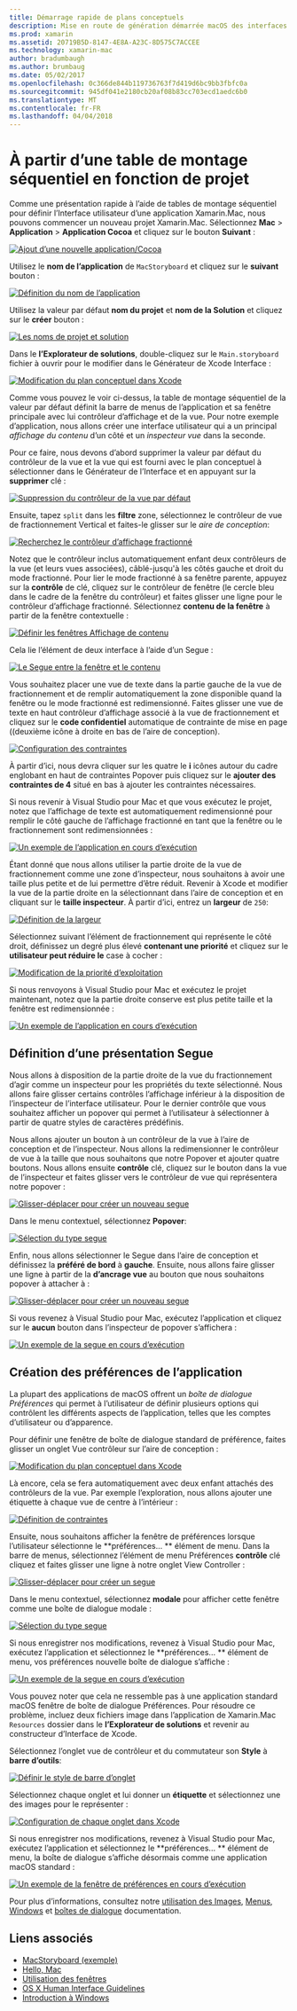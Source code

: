 ```yaml
---
title: Démarrage rapide de plans conceptuels
description: Mise en route de génération démarrée macOS des interfaces utilisateur avec des plans conceptuels.
ms.prod: xamarin
ms.assetid: 20719B5D-8147-4E8A-A23C-8D575C7ACCEE
ms.technology: xamarin-mac
author: bradumbaugh
ms.author: brumbaug
ms.date: 05/02/2017
ms.openlocfilehash: 0c366de844b119736763f7d419d6bc9bb3fbfc0a
ms.sourcegitcommit: 945df041e2180cb20af08b83cc703ecd1aedc6b0
ms.translationtype: MT
ms.contentlocale: fr-FR
ms.lasthandoff: 04/04/2018
---
```

# <a name="starting-a-new-storyboard-based-project"></a>À partir d’une table de montage séquentiel en fonction de projet

Comme une présentation rapide à l’aide de tables de montage séquentiel pour définir l’Interface utilisateur d’une application Xamarin.Mac, nous pouvons commencer un nouveau projet Xamarin.Mac. Sélectionnez **Mac** > **Application** > **Application Cocoa** et cliquez sur le bouton **Suivant** :

[![](quickstart-images/qs01.png "Ajout d’une nouvelle application/Cocoa")](quickstart-images/qs01.png#lightbox)

Utilisez le **nom de l’application** de `MacStoryboard` et cliquez sur le **suivant** bouton :

[![](quickstart-images/qs02.png "Définition du nom de l’application")](quickstart-images/qs02.png#lightbox)

Utilisez la valeur par défaut **nom du projet** et **nom de la Solution** et cliquez sur le **créer** bouton :

[![](quickstart-images/qs03.png "Les noms de projet et solution")](quickstart-images/qs03.png#lightbox)

Dans le **l’Explorateur de solutions**, double-cliquez sur le `Main.storyboard` fichier à ouvrir pour le modifier dans le Générateur de Xcode Interface :

[![](quickstart-images/qs04.png "Modification du plan conceptuel dans Xcode")](quickstart-images/qs04.png#lightbox)

Comme vous pouvez le voir ci-dessus, la table de montage séquentiel de la valeur par défaut définit la barre de menus de l’application et sa fenêtre principale avec lui contrôleur d’affichage et de la vue. Pour notre exemple d’application, nous allons créer une interface utilisateur qui a un principal _affichage du contenu_ d’un côté et un _inspecteur vue_ dans la seconde.

Pour ce faire, nous devons d’abord supprimer la valeur par défaut du contrôleur de la vue et la vue qui est fourni avec le plan conceptuel à sélectionner dans le Générateur de l’Interface et en appuyant sur la **supprimer** clé :

[![](quickstart-images/qs05.png "Suppression du contrôleur de la vue par défaut")](quickstart-images/qs05.png#lightbox)

Ensuite, tapez `split` dans les **filtre** zone, sélectionnez le contrôleur de vue de fractionnement Vertical et faites-le glisser sur le _aire de conception_:

[![](quickstart-images/qs06.png "Recherchez le contrôleur d’affichage fractionné")](quickstart-images/qs06.png#lightbox)

Notez que le contrôleur inclus automatiquement enfant deux contrôleurs de la vue (et leurs vues associées), câblé-jusqu'à les côtés gauche et droit du mode fractionné. Pour lier le mode fractionné à sa fenêtre parente, appuyez sur la **contrôle** de clé, cliquez sur le contrôleur de fenêtre (le cercle bleu dans le cadre de la fenêtre du contrôleur) et faites glisser une ligne pour le contrôleur d’affichage fractionné. Sélectionnez **contenu de la fenêtre** à partir de la fenêtre contextuelle :

[![](quickstart-images/qs07.png "Définir les fenêtres Affichage de contenu")](quickstart-images/qs07.png#lightbox)

Cela lie l’élément de deux interface à l’aide d’un Segue :

[![](quickstart-images/qs08.png "Le Segue entre la fenêtre et le contenu")](quickstart-images/qs08.png#lightbox)

Vous souhaitez placer une vue de texte dans la partie gauche de la vue de fractionnement et de remplir automatiquement la zone disponible quand la fenêtre ou le mode fractionné est redimensionné. Faites glisser une vue de texte en haut contrôleur d’affichage associé à la vue de fractionnement et cliquez sur le **code confidentiel** automatique de contrainte de mise en page ((deuxième icône à droite en bas de l’aire de conception).

[![](quickstart-images/qs09.png "Configuration des contraintes")](quickstart-images/qs09.png#lightbox)

À partir d’ici, nous devra cliquer sur les quatre le **i** icônes autour du cadre englobant en haut de contraintes Popover puis cliquez sur le **ajouter des contraintes de 4** situé en bas à ajouter les contraintes nécessaires.

Si nous revenir à Visual Studio pour Mac et que vous exécutez le projet, notez que l’affichage de texte est automatiquement redimensionné pour remplir le côté gauche de l’affichage fractionné en tant que la fenêtre ou le fractionnement sont redimensionnées :

[![](quickstart-images/qs10.png "Un exemple de l’application en cours d’exécution")](quickstart-images/qs10.png#lightbox)

Étant donné que nous allons utiliser la partie droite de la vue de fractionnement comme une zone d’inspecteur, nous souhaitons à avoir une taille plus petite et de lui permettre d’être réduit. Revenir à Xcode et modifier la vue de la partie droite en la sélectionnant dans l’aire de conception et en cliquant sur le **taille inspecteur**. À partir d’ici, entrez un **largeur** de `250`:

[![](quickstart-images/qs11.png "Définition de la largeur")](quickstart-images/qs11.png#lightbox)

Sélectionnez suivant l’élément de fractionnement qui représente le côté droit, définissez un degré plus élevé **contenant une priorité** et cliquez sur le **utilisateur peut réduire le** case à cocher :

[![](quickstart-images/qs12.png "Modification de la priorité d’exploitation")](quickstart-images/qs12.png#lightbox)

Si nous renvoyons à Visual Studio pour Mac et exécutez le projet maintenant, notez que la partie droite conserve est plus petite taille et la fenêtre est redimensionnée :

[![](quickstart-images/qs13.png "Un exemple de l’application en cours d’exécution")](quickstart-images/qs13.png#lightbox)

<a name="Defining-a-Presentation-Segue" />

## <a name="defining-a-presentation-segue"></a>Définition d’une présentation Segue

Nous allons à disposition de la partie droite de la vue du fractionnement d’agir comme un inspecteur pour les propriétés du texte sélectionné. Nous allons faire glisser certains contrôles l’affichage inférieur à la disposition de l’inspecteur de l’interface utilisateur. Pour le dernier contrôle que vous souhaitez afficher un popover qui permet à l’utilisateur à sélectionner à partir de quatre styles de caractères prédéfinis.

Nous allons ajouter un bouton à un contrôleur de la vue à l’aire de conception et de l’inspecteur. Nous allons la redimensionner le contrôleur de vue à la taille que nous souhaitons que notre Popover et ajouter quatre boutons. Nous allons ensuite **contrôle** clé, cliquez sur le bouton dans la vue de l’inspecteur et faites glisser vers le contrôleur de vue qui représentera notre popover :

[![](quickstart-images/qs14.png "Glisser-déplacer pour créer un nouveau segue")](quickstart-images/qs14.png#lightbox)

Dans le menu contextuel, sélectionnez **Popover**: 

[![](quickstart-images/qs15.png "Sélection du type segue")](quickstart-images/qs15.png#lightbox)

Enfin, nous allons sélectionner le Segue dans l’aire de conception et définissez la **préféré de bord** à **gauche**. Ensuite, nous allons faire glisser une ligne à partir de la **d’ancrage vue** au bouton que nous souhaitons popover à attacher à :

[![](quickstart-images/qs16.png "Glisser-déplacer pour créer un nouveau segue")](quickstart-images/qs16.png#lightbox)

Si vous revenez à Visual Studio pour Mac, exécutez l’application et cliquez sur le **aucun** bouton dans l’inspecteur de popover s’affichera :

[![](quickstart-images/qs17.png "Un exemple de la segue en cours d’exécution")](quickstart-images/qs17.png#lightbox)

<a name="Creating-App-Preferences" />

## <a name="creating-app-preferences"></a>Création des préférences de l’application

La plupart des applications de macOS offrent un _boîte de dialogue Préférences_ qui permet à l’utilisateur de définir plusieurs options qui contrôlent les différents aspects de l’application, telles que les comptes d’utilisateur ou d’apparence.

Pour définir une fenêtre de boîte de dialogue standard de préférence, faites glisser un onglet Vue contrôleur sur l’aire de conception :

[![](quickstart-images/qs18.png "Modification du plan conceptuel dans Xcode")](quickstart-images/qs18.png#lightbox)

Là encore, cela se fera automatiquement avec deux enfant attachés des contrôleurs de la vue. Par exemple l’exploration, nous allons ajouter une étiquette à chaque vue de centre à l’intérieur :

[![](quickstart-images/qs19.png "Définition de contraintes")](quickstart-images/qs19.png#lightbox)

Ensuite, nous souhaitons afficher la fenêtre de préférences lorsque l’utilisateur sélectionne le **préférences... ** élément de menu. Dans la barre de menus, sélectionnez l’élément de menu Préférences **contrôle** clé cliquez et faites glisser une ligne à notre onglet View Controller :

[![](quickstart-images/qs20.png "Glisser-déplacer pour créer un segue")](quickstart-images/qs20.png#lightbox)

Dans le menu contextuel, sélectionnez **modale** pour afficher cette fenêtre comme une boîte de dialogue modale :

[![](quickstart-images/qs21.png "Sélection du type segue")](quickstart-images/qs21.png#lightbox)

Si nous enregistrer nos modifications, revenez à Visual Studio pour Mac, exécutez l’application et sélectionnez le **préférences... ** élément de menu, vos préférences nouvelle boîte de dialogue s’affiche :

[![](quickstart-images/qs22.png "Un exemple de la segue en cours d’exécution")](quickstart-images/qs22.png#lightbox)

Vous pouvez noter que cela ne ressemble pas à une application standard macOS fenêtre de boîte de dialogue Préférences. Pour résoudre ce problème, incluez deux fichiers image dans l’application de Xamarin.Mac `Resources` dossier dans le **l’Explorateur de solutions** et revenir au constructeur d’Interface de Xcode.

Sélectionnez l’onglet vue de contrôleur et du commutateur son **Style** à **barre d’outils**: 

[![](quickstart-images/qs23.png "Définir le style de barre d’onglet")](quickstart-images/qs23.png#lightbox)

Sélectionnez chaque onglet et lui donner un **étiquette** et sélectionnez une des images pour le représenter :

[![](quickstart-images/qs24.png "Configuration de chaque onglet dans Xcode")](quickstart-images/qs24.png#lightbox)

Si nous enregistrer nos modifications, revenez à Visual Studio pour Mac, exécutez l’application et sélectionnez le **préférences... ** élément de menu, la boîte de dialogue s’affiche désormais comme une application macOS standard :

[![](quickstart-images/qs25.png "Un exemple de la fenêtre de préférences en cours d’exécution")](quickstart-images/qs25.png#lightbox)

Pour plus d’informations, consultez notre [utilisation des Images](~/mac/app-fundamentals/image.md), [Menus](~/mac/user-interface/menu.md), [Windows](~/mac/user-interface/window.md) et [boîtes de dialogue](~/mac/user-interface/dialog.md) documentation.

## <a name="related-links"></a>Liens associés

- [MacStoryboard (exemple)](https://developer.xamarin.com/samples/mac/MacStoryboard/)
- [Hello, Mac](~/mac/get-started/hello-mac.md)
- [Utilisation des fenêtres](~/mac/user-interface/window.md)
- [OS X Human Interface Guidelines](https://developer.apple.com/library/mac/documentation/UserExperience/Conceptual/OSXHIGuidelines/)
- [Introduction à Windows](https://developer.apple.com/library/mac/documentation/Cocoa/Conceptual/WinPanel/Introduction.html#//apple_ref/doc/uid/10000031-SW1)
